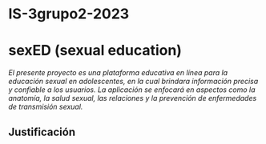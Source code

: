 # IS-3grupo2-2023
# sexED (sexual education)
_El presente proyecto es una plataforma educativa en línea para la educación sexual en adolescentes, en la cual brindara información precisa y confiable a los usuarios. La aplicación se enfocará en aspectos como la anatomía, la salud sexual, las relaciones y la prevención de enfermedades de transmisión sexual._
## Justificación 
